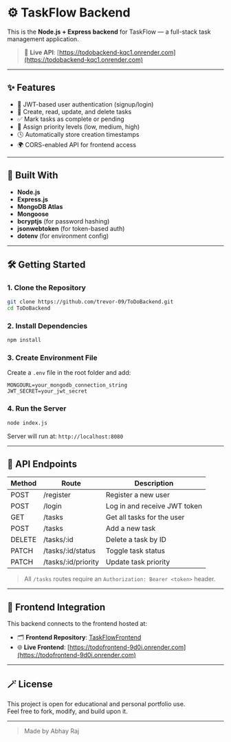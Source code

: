# ⚙️ TaskFlow Backend

This is the **Node.js + Express backend** for TaskFlow — a full-stack task management application.

> 🔗 **Live API**: [https://todobackend-kqc1.onrender.com](https://todobackend-kqc1.onrender.com)

---

## ✨ Features

- 🔐 JWT-based user authentication (signup/login)
- 📝 Create, read, update, and delete tasks
- ✅ Mark tasks as complete or pending
- 🎯 Assign priority levels (low, medium, high)
- 🕓 Automatically store creation timestamps
- 🌍 CORS-enabled API for frontend access

---

## 🧱 Built With

- **Node.js**
- **Express.js**
- **MongoDB Atlas**
- **Mongoose**
- **bcryptjs** (for password hashing)
- **jsonwebtoken** (for token-based auth)
- **dotenv** (for environment config)

---

## 🛠️ Getting Started

### 1. Clone the Repository

```bash
git clone https://github.com/trevor-09/ToDoBackend.git
cd ToDoBackend
```

### 2. Install Dependencies

```bash
npm install
```

### 3. Create Environment File

Create a `.env` file in the root folder and add:

```env
MONGOURL=your_mongodb_connection_string
JWT_SECRET=your_jwt_secret
```

### 4. Run the Server

```bash
node index.js
```

Server will run at: `http://localhost:8080`

---

## 📌 API Endpoints

| Method | Route                | Description                  |
|--------|----------------------|------------------------------|
| POST   | /register            | Register a new user          |
| POST   | /login               | Log in and receive JWT token |
| GET    | /tasks               | Get all tasks for the user   |
| POST   | /tasks               | Add a new task               |
| DELETE | /tasks/:id           | Delete a task by ID          |
| PATCH  | /tasks/:id/status    | Toggle task status           |
| PATCH  | /tasks/:id/priority  | Update task priority         |

> All `/tasks` routes require an `Authorization: Bearer <token>` header.

---

## 🔗 Frontend Integration

This backend connects to the frontend hosted at:

- 🗂️ **Frontend Repository**: [TaskFlowFrontend](https://github.com/trevor-09/TaskFlow-Frontend)  
- 🌐 **Live Frontend**: [https://todofrontend-9d0i.onrender.com](https://todofrontend-9d0i.onrender.com)

---

## 🪄 License

This project is open for educational and personal portfolio use.  
Feel free to fork, modify, and build upon it.

---

> Made by Abhay Raj

